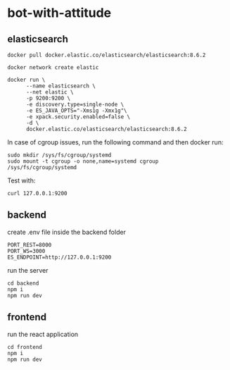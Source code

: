 # bot-with-attitude

## elasticsearch

```
docker pull docker.elastic.co/elasticsearch/elasticsearch:8.6.2

docker network create elastic

docker run \
      --name elasticsearch \
      --net elastic \
      -p 9200:9200 \
      -e discovery.type=single-node \
      -e ES_JAVA_OPTS="-Xms1g -Xmx1g"\
      -e xpack.security.enabled=false \
      -d \
      docker.elastic.co/elasticsearch/elasticsearch:8.6.2
```

In case of cgroup issues, run the following command and then docker run:

```
sudo mkdir /sys/fs/cgroup/systemd
sudo mount -t cgroup -o none,name=systemd cgroup /sys/fs/cgroup/systemd
```

Test with:

```
curl 127.0.0.1:9200
```

## backend

create .env file inside the backend folder

```
PORT_REST=8000
PORT_WS=3000
ES_ENDPOINT=http://127.0.0.1:9200
```

run the server

```
cd backend
npm i
npm run dev
```

## frontend

run the react application

```
cd frontend
npm i
npm run dev
```
